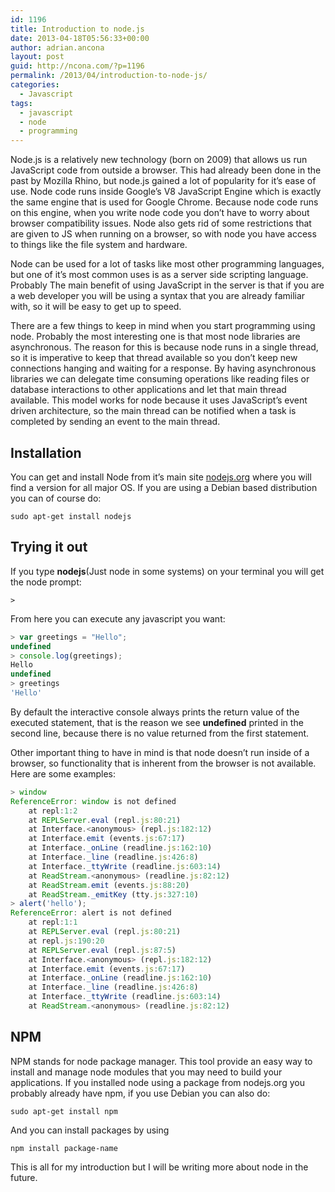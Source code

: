 ```yaml
---
id: 1196
title: Introduction to node.js
date: 2013-04-18T05:56:33+00:00
author: adrian.ancona
layout: post
guid: http://ncona.com/?p=1196
permalink: /2013/04/introduction-to-node-js/
categories:
  - Javascript
tags:
  - javascript
  - node
  - programming
---
```

Node.js is a relatively new technology (born on 2009) that allows us run JavaScript code from outside a browser. This had already been done in the past by Mozilla Rhino, but node.js gained a lot of popularity for it&#8217;s ease of use. Node code runs inside Google&#8217;s V8 JavaScript Engine which is exactly the same engine that is used for Google Chrome. Because node code runs on this engine, when you write node code you don&#8217;t have to worry about browser compatibility issues. Node also gets rid of some restrictions that are given to JS when running on a browser, so with node you have access to things like the file system and hardware.

Node can be used for a lot of tasks like most other programming languages, but one of it&#8217;s most common uses is as a server side scripting language. Probably The main benefit of using JavaScript in the server is that if you are a web developer you will be using a syntax that you are already familiar with, so it will be easy to get up to speed.

<!--more-->

There are a few things to keep in mind when you start programming using node. Probably the most interesting one is that most node libraries are asynchronous. The reason for this is because node runs in a single thread, so it is imperative to keep that thread available so you don&#8217;t keep new connections hanging and waiting for a response. By having asynchronous libraries we can delegate time consuming operations like reading files or database interactions to other applications and let that main thread available. This model works for node because it uses JavaScript&#8217;s event driven architecture, so the main thread can be notified when a task is completed by sending an event to the main thread.

## Installation

You can get and install Node from it&#8217;s main site [nodejs.org](http://nodejs.org/) where you will find a version for all major OS. If you are using a Debian based distribution you can of course do:

```
sudo apt-get install nodejs
```

## Trying it out

If you type **nodejs**(Just node in some systems) on your terminal you will get the node prompt:

```
>
```

From here you can execute any javascript you want:

```js
> var greetings = "Hello";
undefined
> console.log(greetings);
Hello
undefined
> greetings
'Hello'
```

By default the interactive console always prints the return value of the executed statement, that is the reason we see **undefined** printed in the second line, because there is no value returned from the first statement.

Other important thing to have in mind is that node doesn&#8217;t run inside of a browser, so functionality that is inherent from the browser is not available. Here are some examples:

```js
> window
ReferenceError: window is not defined
    at repl:1:2
    at REPLServer.eval (repl.js:80:21)
    at Interface.<anonymous> (repl.js:182:12)
    at Interface.emit (events.js:67:17)
    at Interface._onLine (readline.js:162:10)
    at Interface._line (readline.js:426:8)
    at Interface._ttyWrite (readline.js:603:14)
    at ReadStream.<anonymous> (readline.js:82:12)
    at ReadStream.emit (events.js:88:20)
    at ReadStream._emitKey (tty.js:327:10)
> alert('hello');
ReferenceError: alert is not defined
    at repl:1:1
    at REPLServer.eval (repl.js:80:21)
    at repl.js:190:20
    at REPLServer.eval (repl.js:87:5)
    at Interface.<anonymous> (repl.js:182:12)
    at Interface.emit (events.js:67:17)
    at Interface._onLine (readline.js:162:10)
    at Interface._line (readline.js:426:8)
    at Interface._ttyWrite (readline.js:603:14)
    at ReadStream.<anonymous> (readline.js:82:12)
```

## NPM

NPM stands for node package manager. This tool provide an easy way to install and manage node modules that you may need to build your applications. If you installed node using a package from nodejs.org you probably already have npm, if you use Debian you can also do:

```
sudo apt-get install npm
```

And you can install packages by using

```
npm install package-name
```

This is all for my introduction but I will be writing more about node in the future.
